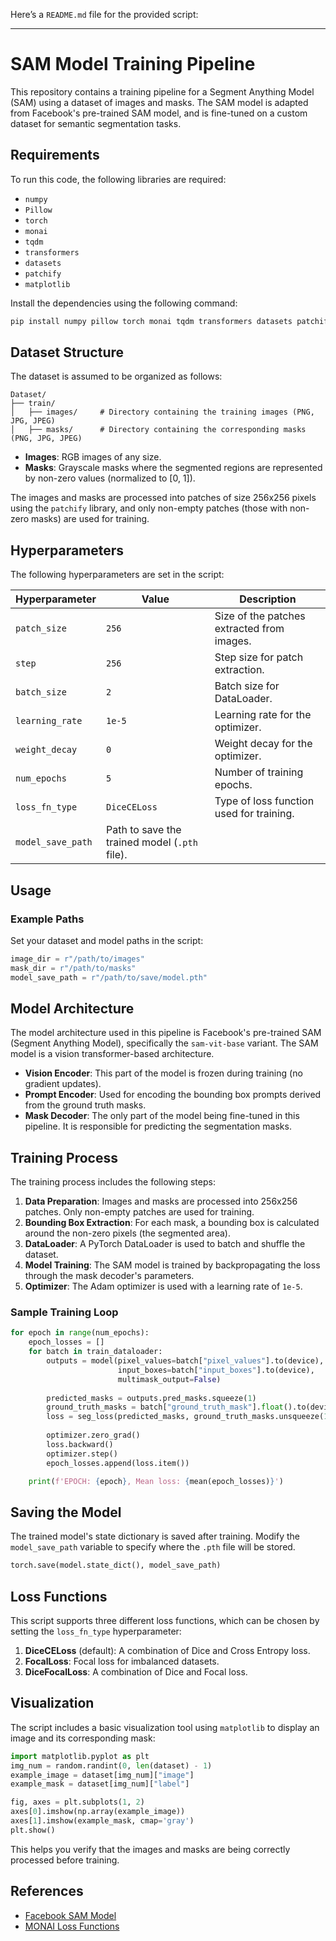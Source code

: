 Here’s a `README.md` file for the provided script:

---

# SAM Model Training Pipeline

This repository contains a training pipeline for a Segment Anything Model (SAM) using a dataset of images and masks. The SAM model is adapted from Facebook's pre-trained SAM model, and is fine-tuned on a custom dataset for semantic segmentation tasks.


## Requirements

To run this code, the following libraries are required:

- `numpy`
- `Pillow`
- `torch`
- `monai`
- `tqdm`
- `transformers`
- `datasets`
- `patchify`
- `matplotlib`

Install the dependencies using the following command:

```bash
pip install numpy pillow torch monai tqdm transformers datasets patchify matplotlib
```

## Dataset Structure

The dataset is assumed to be organized as follows:

```
Dataset/
├── train/
│   ├── images/     # Directory containing the training images (PNG, JPG, JPEG)
│   ├── masks/      # Directory containing the corresponding masks (PNG, JPG, JPEG)
```

- **Images**: RGB images of any size.
- **Masks**: Grayscale masks where the segmented regions are represented by non-zero values (normalized to [0, 1]).

The images and masks are processed into patches of size 256x256 pixels using the `patchify` library, and only non-empty patches (those with non-zero masks) are used for training.

## Hyperparameters

The following hyperparameters are set in the script:

| Hyperparameter   | Value      | Description                                 |
|------------------|------------|---------------------------------------------|
| `patch_size`     | `256`      | Size of the patches extracted from images.  |
| `step`           | `256`      | Step size for patch extraction.             |
| `batch_size`     | `2`        | Batch size for DataLoader.                  |
| `learning_rate`  | `1e-5`     | Learning rate for the optimizer.            |
| `weight_decay`   | `0`        | Weight decay for the optimizer.             |
| `num_epochs`     | `5`        | Number of training epochs.                  |
| `loss_fn_type`   | `DiceCELoss`| Type of loss function used for training.    |
| `model_save_path`| Path to save the trained model (`.pth` file). |

## Usage

### Example Paths

Set your dataset and model paths in the script:

```python
image_dir = r"/path/to/images"
mask_dir = r"/path/to/masks"
model_save_path = r"/path/to/save/model.pth"
```

## Model Architecture

The model architecture used in this pipeline is Facebook's pre-trained SAM (Segment Anything Model), specifically the `sam-vit-base` variant. The SAM model is a vision transformer-based architecture.

- **Vision Encoder**: This part of the model is frozen during training (no gradient updates).
- **Prompt Encoder**: Used for encoding the bounding box prompts derived from the ground truth masks.
- **Mask Decoder**: The only part of the model being fine-tuned in this pipeline. It is responsible for predicting the segmentation masks.

## Training Process

The training process includes the following steps:

1. **Data Preparation**: Images and masks are processed into 256x256 patches. Only non-empty patches are used for training.
2. **Bounding Box Extraction**: For each mask, a bounding box is calculated around the non-zero pixels (the segmented area).
3. **DataLoader**: A PyTorch DataLoader is used to batch and shuffle the dataset.
4. **Model Training**: The SAM model is trained by backpropagating the loss through the mask decoder's parameters.
5. **Optimizer**: The Adam optimizer is used with a learning rate of `1e-5`.

### Sample Training Loop

```python
for epoch in range(num_epochs):
    epoch_losses = []
    for batch in train_dataloader:
        outputs = model(pixel_values=batch["pixel_values"].to(device),
                        input_boxes=batch["input_boxes"].to(device),
                        multimask_output=False)
        
        predicted_masks = outputs.pred_masks.squeeze(1)
        ground_truth_masks = batch["ground_truth_mask"].float().to(device)
        loss = seg_loss(predicted_masks, ground_truth_masks.unsqueeze(1))
        
        optimizer.zero_grad()
        loss.backward()
        optimizer.step()
        epoch_losses.append(loss.item())

    print(f'EPOCH: {epoch}, Mean loss: {mean(epoch_losses)}')
```

## Saving the Model

The trained model's state dictionary is saved after training. Modify the `model_save_path` variable to specify where the `.pth` file will be stored.

```python
torch.save(model.state_dict(), model_save_path)
```

## Loss Functions

This script supports three different loss functions, which can be chosen by setting the `loss_fn_type` hyperparameter:

1. **DiceCELoss** (default): A combination of Dice and Cross Entropy loss.
2. **FocalLoss**: Focal loss for imbalanced datasets.
3. **DiceFocalLoss**: A combination of Dice and Focal loss.

## Visualization

The script includes a basic visualization tool using `matplotlib` to display an image and its corresponding mask:

```python
import matplotlib.pyplot as plt
img_num = random.randint(0, len(dataset) - 1)
example_image = dataset[img_num]["image"]
example_mask = dataset[img_num]["label"]

fig, axes = plt.subplots(1, 2)
axes[0].imshow(np.array(example_image))
axes[1].imshow(example_mask, cmap='gray')
plt.show()
```

This helps you verify that the images and masks are being correctly processed before training.

## References

- [Facebook SAM Model](https://github.com/facebookresearch/segment-anything)
- [MONAI Loss Functions](https://monai.io)
